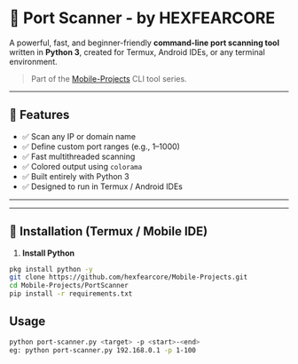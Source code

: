 
# 🔎 Port Scanner - by HEXFEARCORE

A powerful, fast, and beginner-friendly **command-line port scanning tool** written in **Python 3**, created for Termux, Android IDEs, or any terminal environment.

> Part of the [Mobile-Projects](https://github.com/hexfearcore/Mobile-Projects) CLI tool series.

---

## 🚀 Features

- ✅ Scan any IP or domain name
- ✅ Define custom port ranges (e.g., 1–1000)
- ✅ Fast multithreaded scanning
- ✅ Colored output using `colorama`
- ✅ Built entirely with Python 3
- ✅ Designed to run in Termux / Android IDEs

---
---

## 🔧 Installation (Termux / Mobile IDE)

1. **Install Python**
```bash
pkg install python -y
git clone https://github.com/hexfearcore/Mobile-Projects.git
cd Mobile-Projects/PortScanner
pip install -r requirements.txt
```

## Usage 
```bash
python port-scanner.py <target> -p <start>-<end>
eg: python port-scanner.py 192.168.0.1 -p 1-100
```
